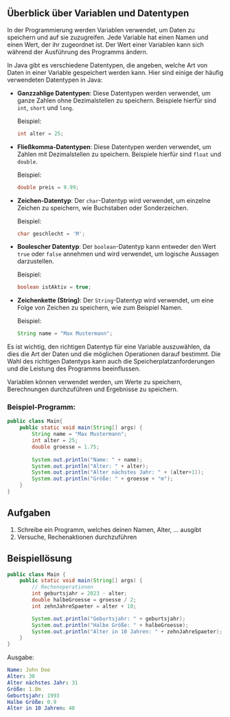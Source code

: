## Überblick über Variablen und Datentypen

In der Programmierung werden Variablen verwendet, um Daten zu speichern und auf sie zuzugreifen. Jede Variable hat einen Namen und einen Wert, der ihr zugeordnet ist. Der Wert einer Variablen kann sich während der Ausführung des Programms ändern.

In Java gibt es verschiedene Datentypen, die angeben, welche Art von Daten in einer Variable gespeichert werden kann. Hier sind einige der häufig verwendeten Datentypen in Java:

- **Ganzzahlige Datentypen**: Diese Datentypen werden verwendet, um ganze Zahlen ohne Dezimalstellen zu speichern. Beispiele hierfür sind `int`, `short` und `long`.
  
  Beispiel:
  ```java
  int alter = 25;
  ```

- **Fließkomma-Datentypen**: Diese Datentypen werden verwendet, um Zahlen mit Dezimalstellen zu speichern. Beispiele hierfür sind `float` und `double`.
  
  Beispiel:
  ```java
  double preis = 9.99;
  ```

- **Zeichen-Datentyp**: Der `char`-Datentyp wird verwendet, um einzelne Zeichen zu speichern, wie Buchstaben oder Sonderzeichen.
  
  Beispiel:
  ```java
  char geschlecht = 'M';
  ```

- **Boolescher Datentyp**: Der `boolean`-Datentyp kann entweder den Wert `true` oder `false` annehmen und wird verwendet, um logische Aussagen darzustellen.
  
  Beispiel:
  ```java
  boolean istAktiv = true;
  ```

- **Zeichenkette (String)**: Der `String`-Datentyp wird verwendet, um eine Folge von Zeichen zu speichern, wie zum Beispiel Namen.
  
  Beispiel:
  ```java
  String name = "Max Mustermann";
  ```

Es ist wichtig, den richtigen Datentyp für eine Variable auszuwählen, da dies die Art der Daten und die möglichen Operationen darauf bestimmt. Die Wahl des richtigen Datentyps kann auch die Speicherplatzanforderungen und die Leistung des Programms beeinflussen.

Variablen können verwendet werden, um Werte zu speichern, Berechnungen durchzuführen und Ergebnisse zu speichern. 

### Beispiel-Programm:

```java
public class Main{
    public static void main(String[] args) {
        String name = "Max Mustermann";
        int alter = 25;
        double groesse = 1.75;
        
        System.out.println("Name: " + name);
        System.out.println("Alter: " + alter);
        System.out.println("Alter nächstes Jahr: " + (alter+1));
        System.out.println("Größe: " + groesse + "m");
    }
}
```

## Aufgaben
1. Schreibe ein Programm, welches deinen Namen, Alter, ... ausgibt
2. Versuche, Rechenaktionen durchzuführen

## Beispiellösung

```java
public class Main {
    public static void main(String[] args) {
        // Rechenoperationen
        int geburtsjahr = 2023 - alter;
        double halbeGroesse = groesse / 2;
        int zehnJahreSpaeter = alter + 10;

        System.out.println("Geburtsjahr: " + geburtsjahr);
        System.out.println("Halbe Größe: " + halbeGroesse);
        System.out.println("Alter in 10 Jahren: " + zehnJahreSpaeter);
    }
}
```

Ausgabe:
```yaml
Name: John Doe
Alter: 30
Alter nächstes Jahr: 31
Größe: 1.8m
Geburtsjahr: 1993
Halbe Größe: 0.9
Alter in 10 Jahren: 40
```
